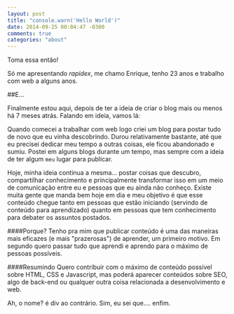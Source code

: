 ```yaml
---
layout: post
title: "console.warn('Hello World')"
date: 2014-09-25 00:04:47 -0300
comments: true
categories: "about"
---
```


Toma essa então!

Só me apresentando _rapidex_, me chamo Enrique, tenho 23 anos e trabalho com web a alguns anos.

##E…

Finalmente estou aqui, depois de ter a ideia de criar o blog mais ou menos há 7 meses atrás. Falando em ideia, vamos lá:

Quando comecei a trabalhar com web logo criei um blog para postar tudo de novo que eu vinha descobrindo. Durou relativamente bastante, até que eu precisei dedicar meu tempo a outras coisas, ele ficou abandonado e sumiu. Postei em alguns blogs durante um tempo, mas sempre com a ideia de ter algum `meu` lugar para publicar.

Hoje, minha ideia continua a mesma… postar coisas que descubro, compartilhar conhecimento e principalmente transformar isso em um meio de comunicação entre eu e pessoas que eu ainda não conheço. Existe muita gente que manda bem hoje em dia e meu objetivo é que esse conteúdo chegue tanto em pessoas que estão iniciando (servindo de conteúdo para aprendizado) quanto em pessoas que tem conhecimento para debater os assuntos postados.

####Porque?
Tenho pra mim que publicar conteúdo é uma das maneiras mais eficazes (e mais "prazerosas") de aprender, um primeiro motivo. Em segundo quero passar tudo que aprendi e aprendo para o máximo de pessoas possíveis.

####Resumindo
Quero contribuir com o máximo de conteúdo possível sobre HTML, CSS e Javascript, mas poderá aparecer conteúdos sobre SEO, algo de back-end ou qualquer outra coisa relacionada a desenvolvimento e web.


Ah, o nome? é div ao contrário. Sim, eu sei que…. enfim.
